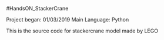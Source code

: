 #HandsON_StackerCrane

Project began: 01/03/2019
Main Language: Python

This is the source code for stackercrane model made by LEGO

